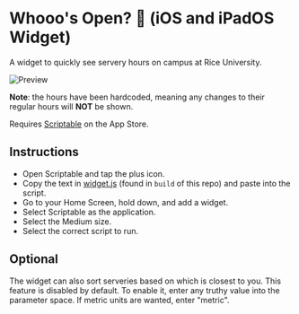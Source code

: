 # Whooo's Open? 🦉 (iOS and iPadOS Widget)
A widget to quickly see servery hours on campus at Rice University.

![Preview](assets/preview.jpgg)

<b>Note</b>: the hours have been hardcoded, meaning any changes to their regular hours will <b>NOT</b> be shown.

Requires <a href="https://scriptable.app/">Scriptable</a> on the App Store.

## Instructions
- Open Scriptable and tap the plus icon.
- Copy the text in <a href="/build/widget.js">widget.js</a> (found in `build` of this repo) and paste into the script.
- Go to your Home Screen, hold down, and add a widget.
- Select Scriptable as the application.
- Select the Medium size.
- Select the correct script to run.

## Optional
The widget can also sort serveries based on which is closest to you. This feature is disabled by default. To enable it, enter any truthy value into the parameter space. If metric units are wanted, enter "metric".